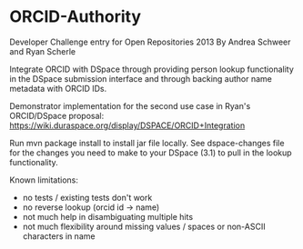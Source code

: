 ORCID-Authority
===============

Developer Challenge entry for Open Repositories 2013
By Andrea Schweer and Ryan Scherle

Integrate ORCID with DSpace through providing person lookup functionality in
the DSpace submission interface and through backing author name metadata with
ORCID IDs.

Demonstrator implementation for the second use case in Ryan's ORCID/DSpace
proposal: https://wiki.duraspace.org/display/DSPACE/ORCID+Integration

Run mvn package install to install jar file locally. See dspace-changes file
for the changes you need to make to your DSpace (3.1) to pull in the lookup
functionality.

Known limitations:
- no tests / existing tests don't work
- no reverse lookup (orcid id -> name)
- not much help in disambiguating multiple hits
- not much flexibility around missing values / spaces or non-ASCII characters in name
